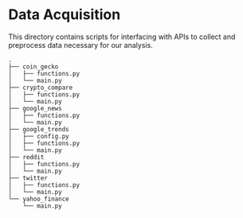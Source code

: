 # Data Acquisition

This directory contains scripts for interfacing with APIs to collect and preprocess data necessary for our analysis.

```
.
├── coin_gecko
│   ├── functions.py
│   └── main.py
├── crypto_compare
│   ├── functions.py
│   └── main.py
├── google_news
│   ├── functions.py
│   └── main.py
├── google_trends
│   ├── config.py
│   ├── functions.py
│   └── main.py
├── reddit
│   ├── functions.py
│   └── main.py
├── twitter
│   ├── functions.py
│   └── main.py
└── yahoo_finance
    └── main.py
```